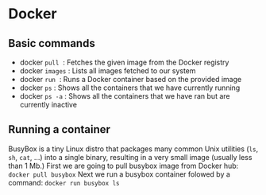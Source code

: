 # Docker

## Basic commands
- docker `pull` <image>	: Fetches the given image from the Docker registry
- docker `images`		: Lists all images fetched to our system
- docker `run` <image>	: Runs a Docker container based on the provided image
- docker `ps`			: Shows all the containers that we have currently running
- docker `ps -a`		: Shows all the containers that we have ran but are currently inactive

## Running a container

BusyBox is a tiny Linux distro that packages many common Unix utilities (`ls`, `sh`, `cat`, ...) into a single binary, resulting in a very small image (usually less than 1 Mb.)
First we are going to pull busybox image from Docker hub:
	`docker pull busybox`
Next we run a busybox container folowed by a command:
	`docker run busybox ls`

	
 